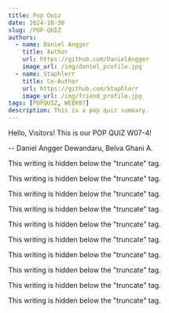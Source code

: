 ```yaml
---
title: Pop Quiz
date: 2024-10-30
slug: /POP-QUIZ
authors:
  - name: Daniel Angger
    title: Author
    url: https://github.com/DanielAngger
    image_url: /img/daniel_profile.jpg
  - name: Staphlerr
    title: Co-Author
    url: https://github.com/Staphlerr
    image_url: /img/friend_profile.jpg
tags: [POPQUIZ, WEEK07]
description: This is a pop quiz summary.
---
```


Hello, Visitors! This is our POP QUIZ W07-4!

-- Daniel Angger Dewandaru, Belva Ghani A.

<!-- truncate -->

This writing is hidden below the "truncate" tag.

This writing is hidden below the "truncate" tag.

This writing is hidden below the "truncate" tag.

This writing is hidden below the "truncate" tag.

This writing is hidden below the "truncate" tag.

This writing is hidden below the "truncate" tag.

This writing is hidden below the "truncate" tag.

This writing is hidden below the "truncate" tag.

This writing is hidden below the "truncate" tag.

This writing is hidden below the "truncate" tag.
